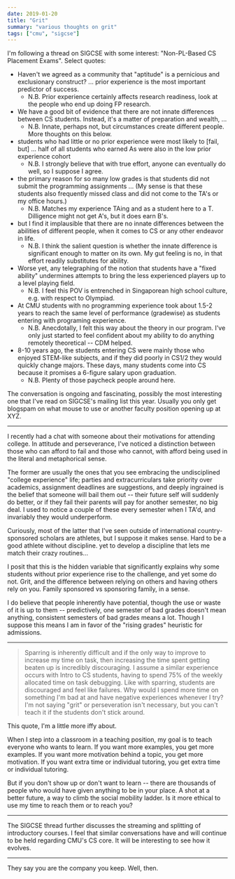 ```yaml
---
date: 2019-01-20
title: "Grit"
summary: "various thoughts on grit"
tags: ["cmu", "sigcse"]
---
```


I'm following a thread on SIGCSE with some interest: "Non-PL-Based CS Placement Exams". Select quotes:

- Haven't we agreed as a community that "aptitude" is a pernicious and exclusionary construct? ... prior experience is the most important predictor of success.
	- N.B. Prior experience certainly affects research readiness, look at the people who end up doing FP research.
- We have a good bit of evidence that there are not innate differences between CS students. Instead, it's a matter of preparation and wealth, ...
	- N.B. Innate, perhaps not, but circumstances create different people. More thoughts on this below.
- students who had little or no prior experience were most likely to [fail, but] ... half of all students who earned As were also in the low prior experience cohort
	- N.B. I strongly believe that with true effort, anyone can eventually do well, so I suppose I agree.
- the primary reason for so many low grades is that students did not submit the programming assignments ... (My sense is that these students also frequently missed class and did not come to the TA's or my office hours.)
	- N.B. Matches my experience TAing and as a student here to a T. Dilligence might not get A's, but it does earn B's.
- but I find it implausible that there are no innate differences between the abilities of different people, when it comes to CS or any other endeavor in life.
	- N.B. I think the salient question is whether the innate difference is significant enough to matter on its own. My gut feeling is no, in that effort readily substitutes for ability.
- Worse yet, any telegraphing of the notion that students have a "fixed ability" undermines attempts to bring the less experienced players up to a level playing field.
	- N.B. I feel this POV is entrenched in Singaporean high school culture, e.g. with respect to Olympiad.
- At CMU students with no programming experience took about 1.5-2 years to reach the same level of performance (gradewise) as students entering with programing experience.
	- N.B. Anecdotally, I felt this way about the theory in our program. I've only just started to feel confident about my ability to do anything remotely theoretical -- CDM helped.
- 8-10 years ago, the students entering CS were mainly those who enjoyed STEM-like subjects, and if they did poorly in CS1/2 they would quickly change majors. These days, many students come into CS because it promises a 6-figure salary upon graduation.
	- N.B. Plenty of those paycheck people around here.

The conversation is ongoing and fascinating, possibly the most interesting one that I've read on SIGCSE's mailing list this year. Usually you only get blogspam on what mouse to use or another faculty position opening up at XYZ.

---

I recently had a chat with someone about their motivations for attending college. In attitude and perseverance, I've noticed a distinction between those who can afford to fail and those who cannot, with afford being used in the literal and metaphorical sense.

The former are usually the ones that you see embracing the undisciplined "college experience" life; parties and extracurriculars take priority over academics, assignment deadlines are suggestions, and deeply ingrained is the belief that someone will bail them out -- their future self will suddenly do better, or if they fail their parents will pay for another semester, no big deal. I used to notice a couple of these every semester when I TA'd, and invariably they would underperform.

Curiously, most of the latter that I've seen outside of international country-sponsored scholars are athletes, but I suppose it makes sense. Hard to be a good athlete without discipline. yet to develop a discipline that lets me match their crazy routines...

I posit that this is the hidden variable that significantly explains why some students without prior experience rise to the challenge, and yet some do not. Grit, and the difference between relying on others and having others rely on you. Family sponsored vs sponsoring family, in a sense.

I do believe that people inherently have potential, though the use or waste of it is up to them -- predictively, one semester of bad grades doesn't mean anything, consistent semesters of bad grades means a lot. Though I suppose this means I am in favor of the "rising grades" heuristic for admissions.

---

> Sparring is inherently difficult and if the only way to improve to increase my time on task, then increasing the time spent getting beaten up is incredibly discouraging. I assume a similar experience occurs with Intro to CS students, having to spend 75% of the weekly allocated time on task debugging. Like with sparring, students are discouraged and feel like failures. Why would I spend more time on something I'm bad at and have negative experiences whenever I try? I'm not saying "grit" or perseveration isn't necessary, but you can't teach it if the students don't stick around.

This quote, I'm a little more iffy about.

When I step into a classroom in a teaching position, my goal is to teach everyone who wants to learn. If you want more examples, you get more examples. If you want more motivation behind a topic, you get more motivation. If you want extra time or individual tutoring, you get extra time or individual tutoring.

But if you don't show up or don't want to learn -- there are thousands of people who would have given anything to be in your place. A shot at a better future, a way to climb the social mobility ladder. Is it more ethical to use my time to reach them or to reach you?

---

The SIGCSE thread further discusses the streaming and splitting of introductory courses. I feel that similar conversations have and will continue to be held regarding CMU's CS core. It will be interesting to see how it evolves.

---

They say you are the company you keep. Well, then.
